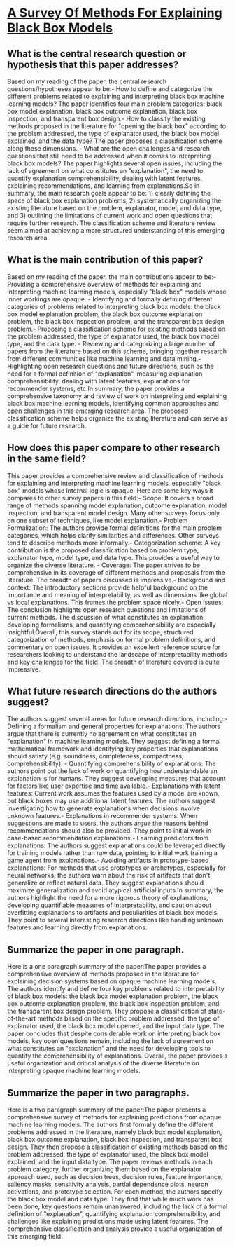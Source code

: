 # [A Survey Of Methods For Explaining Black Box Models](https://arxiv.org/abs/1802.01933)

## What is the central research question or hypothesis that this paper addresses?

Based on my reading of the paper, the central research questions/hypotheses appear to be:- How to define and categorize the different problems related to explaining and interpreting black box machine learning models? The paper identifies four main problem categories: black box model explanation, black box outcome explanation, black box inspection, and transparent box design.- How to classify the existing methods proposed in the literature for "opening the black box" according to the problem addressed, the type of explanator used, the black box model explained, and the data type? The paper proposes a classification scheme along these dimensions. - What are the open challenges and research questions that still need to be addressed when it comes to interpreting black box models? The paper highlights several open issues, including the lack of agreement on what constitutes an "explanation", the need to quantify explanation comprehensibility, dealing with latent features, explaining recommendations, and learning from explanations.So in summary, the main research goals appear to be: 1) clearly defining the space of black box explanation problems, 2) systematically organizing the existing literature based on the problem, explanator, model, and data type, and 3) outlining the limitations of current work and open questions that require further research. The classification scheme and literature review seem aimed at achieving a more structured understanding of this emerging research area.


## What is the main contribution of this paper?

Based on my reading of the paper, the main contributions appear to be:- Providing a comprehensive overview of methods for explaining and interpreting machine learning models, especially "black box" models whose inner workings are opaque. - Identifying and formally defining different categories of problems related to interpreting black box models: the black box model explanation problem, the black box outcome explanation problem, the black box inspection problem, and the transparent box design problem.- Proposing a classification scheme for existing methods based on the problem addressed, the type of explanator used, the black box model type, and the data type. - Reviewing and categorizing a large number of papers from the literature based on this scheme, bringing together research from different communities like machine learning and data mining.- Highlighting open research questions and future directions, such as the need for a formal definition of "explanation", measuring explanation comprehensibility, dealing with latent features, explanations for recommender systems, etc.In summary, the paper provides a comprehensive taxonomy and review of work on interpreting and explaining black box machine learning models, identifying common approaches and open challenges in this emerging research area. The proposed classification scheme helps organize the existing literature and can serve as a guide for future research.


## How does this paper compare to other research in the same field?

This paper provides a comprehensive review and classification of methods for explaining and interpreting machine learning models, especially "black box" models whose internal logic is opaque. Here are some key ways it compares to other survey papers in this field:- Scope: It covers a broad range of methods spanning model explanation, outcome explanation, model inspection, and transparent model design. Many other surveys focus only on one subset of techniques, like model explanation.- Problem Formalization: The authors provide formal definitions for the main problem categories, which helps clarify similarities and differences. Other surveys tend to describe methods more informally.- Categorization scheme: A key contribution is the proposed classification based on problem type, explanator type, model type, and data type. This provides a useful way to organize the diverse literature. - Coverage: The paper strives to be comprehensive in its coverage of different methods and proposals from the literature. The breadth of papers discussed is impressive.- Background and context: The introductory sections provide helpful background on the importance and meaning of interpretability, as well as dimensions like global vs local explanations. This frames the problem space nicely.- Open issues: The conclusion highlights open research questions and limitations of current methods. The discussion of what constitutes an explanation, developing formalisms, and quantifying comprehensibility are especially insightful.Overall, this survey stands out for its scope, structured categorization of methods, emphasis on formal problem definitions, and commentary on open issues. It provides an excellent reference source for researchers looking to understand the landscape of interpretability methods and key challenges for the field. The breadth of literature covered is quite impressive.


## What future research directions do the authors suggest?

The authors suggest several areas for future research directions, including:- Defining a formalism and general properties for explanations: The authors argue that there is currently no agreement on what constitutes an "explanation" in machine learning models. They suggest defining a formal mathematical framework and identifying key properties that explanations should satisfy (e.g. soundness, completeness, compactness, comprehensibility). - Quantifying comprehensibility of explanations: The authors point out the lack of work on quantifying how understandable an explanation is for humans. They suggest developing measures that account for factors like user expertise and time available.- Explanations with latent features: Current work assumes the features used by a model are known, but black boxes may use additional latent features. The authors suggest investigating how to generate explanations when decisions involve unknown features.- Explanations in recommender systems: When suggestions are made to users, the authors argue the reasons behind recommendations should also be provided. They point to initial work in case-based recommendation explanations.- Learning predictors from explanations: The authors suggest explanations could be leveraged directly for training models rather than raw data, pointing to initial work training a game agent from explanations.- Avoiding artifacts in prototype-based explanations: For methods that use prototypes or archetypes, especially for neural networks, the authors warn about the risk of artifacts that don't generalize or reflect natural data. They suggest explanations should maximize generalization and avoid atypical artificial inputs.In summary, the authors highlight the need for a more rigorous theory of explanations, developing quantifiable measures of interpretability, and caution about overfitting explanations to artifacts and peculiarities of black box models. They point to several interesting research directions like handling unknown features and learning directly from explanations.


## Summarize the paper in one paragraph.

Here is a one paragraph summary of the paper:The paper provides a comprehensive overview of methods proposed in the literature for explaining decision systems based on opaque machine learning models. The authors identify and define four key problems related to interpretability of black box models: the black box model explanation problem, the black box outcome explanation problem, the black box inspection problem, and the transparent box design problem. They propose a classification of state-of-the-art methods based on the specific problem addressed, the type of explanator used, the black box model opened, and the input data type. The paper concludes that despite considerable work on interpreting black box models, key open questions remain, including the lack of agreement on what constitutes an "explanation" and the need for developing tools to quantify the comprehensibility of explanations. Overall, the paper provides a useful organization and critical analysis of the diverse literature on interpreting opaque machine learning models.


## Summarize the paper in two paragraphs.

Here is a two paragraph summary of the paper:The paper presents a comprehensive survey of methods for explaining predictions from opaque machine learning models. The authors first formally define the different problems addressed in the literature, namely black box model explanation, black box outcome explanation, black box inspection, and transparent box design. They then propose a classification of existing methods based on the problem addressed, the type of explanator used, the black box model explained, and the input data type. The paper reviews methods in each problem category, further organizing them based on the explanator approach used, such as decision trees, decision rules, feature importance, saliency masks, sensitivity analysis, partial dependence plots, neuron activations, and prototype selection. For each method, the authors specify the black box model and data type. They find that while much work has been done, key questions remain unanswered, including the lack of a formal definition of "explanation", quantifying explanation comprehensibility, and challenges like explaining predictions made using latent features. The comprehensive classification and analysis provide a useful organization of this emerging field.
